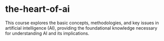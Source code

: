# the-heart-of-ai
This course explores the basic concepts, methodologies, and key issues in artificial intelligence (AI), providing the foundational knowledge necessary for understanding AI and its implications.
